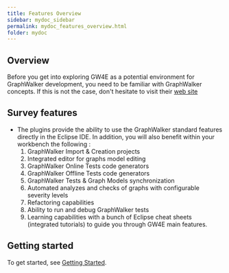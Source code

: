 ```yaml
---
title: Features Overview
sidebar: mydoc_sidebar
permalink: mydoc_features_overview.html
folder: mydoc
---
```


## Overview

Before you get into exploring GW4E as a potential environment for GraphWalker development, you need to be familiar with GraphWalker concepts. 
If this is not the case, don't hesitate to visit their [web site](http://graphwalker.github.io/) 

## Survey features

* The plugins provide the ability to use the GraphWalker standard features directly in the Eclipse IDE. In addition, you will also benefit within your workbench the following :<br/> 
   1. GraphWalker Import & Creation projects
   2. Integrated editor for graphs model editing
   3. GraphWalker Online Tests code generators 
   4. GraphWalker Offline Tests code generators
   5. GraphWalker Tests & Graph Models synchronization
   6. Automated analyzes and checks of graphs with configurable severity levels
   7. Refactoring capabilities
   8. Ability to run and debug GraphWalker tests 
   9. Learning capabilities with a bunch of Eclipse cheat sheets (integrated tutorials) to guide you through GW4E main features.
 
## Getting started

To get started, see [Getting Started](/mydoc_tutorial_introduction).

 